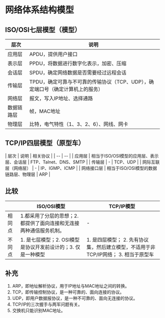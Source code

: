 # 网络体系结构模型

## ISO/OSI七层模型（模型）

| 层次 | 说明 |
| -- | -- |
| 应用层 | APDU，提供用户接口 |
| 表示层 | PPDU，将数据进行数字化表示，加密、压缩 |
| 会话层 | SPDU，确定网络数据是否需要经过远程会话 |
| 传输层 | TPDU，确定可靠与不可靠的传输协议（TCP、UDP），确定端口号（确定计算机上的服务） |
| 网络层 | 报文，写入IP地址、选择通路 |
| 数据链路层 | 帧，MAC地址 |
| 物理层 | 比特，电气特性（1、3、2、6）、网线、网卡 |

## TCP/IP四层模型（原型车）

| 层次 | 说明 | 相关协议 |
| -- | -- |
| 应用层 | 相当于ISO/OSI模型的应用层、表示层、会话层 | FTP、Talnet、DNS、SMTP |
| 传输层 | - | TCP、UDP |
| 网际互联层（网络层） | - | IP、IGMP、ICMP |
| 网络接口层 | 相当于ISO/OSI模型的数据链路层、物理层 | ARP |



## 比较

|  | ISO/OSI模型 | TCP/IP模型 |
| -- | -- | -- |
| 相同点 | 1.都采用了分层的思想；2.都提供了面向连接和无连接两种通信服务机制。 | - |
| 不同点 | 1. 是七层模型；2. OSI模型是协议开发前设计的；3. 仅是一种模型 | 1. 是四层模型； 2. 先有协议集，然后建立模型，不适用于非TCP/IP网络； 3. 相当于原型车 |

## 补充
1. ARP，即地址解析协议，用于IP地址与MAC地址之间的转换。
2. TCP，即传输控制协议，是一种可靠的、面向连接的协议。
3. UDP，即用户数据报协议，是一种不可靠的、面向无连接的协议。
4. TCP/IP的三次握手与两军问题有关。
5. 交换机只能识别MAC地址。